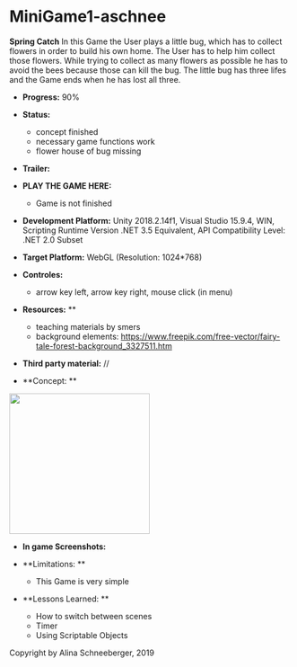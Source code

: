 # MiniGame1-aschnee

**Spring Catch**
In this Game the User plays a little bug, which has to collect flowers in order to build his own home. The User has to help him collect
those flowers. While trying to collect as many flowers as possible he has to avoid the bees because those can kill the bug. 
The little bug has three lifes and the Game ends when he has lost all three.

+ **Progress:** 90%
+ **Status:** 
	- concept finished
	- necessary game functions work
	- flower house of bug missing
 
+ **Trailer:** 
+ **PLAY THE GAME HERE:** 
	- Game is not finished
+ **Development Platform:** 
	Unity 2018.2.14f1, 
	Visual Studio 15.9.4, 
	WIN, 
	Scripting Runtime Version .NET 3.5 Equivalent, 
	API Compatibility Level: .NET 2.0 Subset
+ **Target Platform:** 
	WebGL (Resolution: 1024*768)

 
+ **Controles:** 
	- arrow key left, arrow key right, mouse click (in menu)
	
+ **Resources:** 
**
	- teaching materials by smers		
	- background elements: https://www.freepik.com/free-vector/fairy-tale-forest-background_3327511.htm 	


 
+ **Third party material:**
 //	

+ **Concept:
**
<div>
<img src="./Screenshots/konzept_master.jpeg" width="250">
</div>
	
+ **In game Screenshots:**



+ **Limitations:
** 
	- This Game is very simple
	
 
+ **Lessons Learned:
**   
	- How to switch between scenes
	- Timer
	- Using Scriptable Objects
	


Copyright by Alina Schneeberger, 2019
